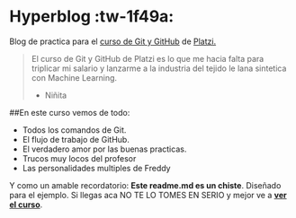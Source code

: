 # Hyperblog :tw-1f49a:
Blog de practica para el [curso de Git y GitHub](http://https://platzi.com/cursos/git-github/ "curso de Git y GitHub") de [Platzi.](https://platzi.com/home "Platzi.")
> El curso de Git y GitHub de Platzi es lo que me hacia falta para triplicar mi salario y lanzarme a la industria del tejido le lana sintetica con Machine Learning.
> - Niñita

##En este curso vemos de todo:
- Todos los comandos de Git.
- El flujo de trabajo de GitHub.
- El verdadero amor por las buenas practicas.
- Trucos muy locos del profesor
- Las personalidades multiples de Freddy

Y como un amable recordatorio: **Este readme.md es un chiste**. Diseñado para el ejemplo. Si llegas aca NO TE LO TOMES EN SERIO y mejor ve a [**ver el curso**](http://https://platzi.com/cursos/git-github/ "mejor ve a ver el curso").